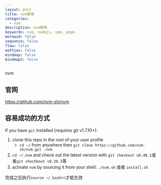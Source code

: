 ```yaml
---
layout: post
title: nvm使用
categories:
  - nvm
description: nvm使用
keywords: nvm, nodejs, npm, pnpm
mermaid: false
sequence: false
flow: false
mathjax: false
mindmap: false
mindmap2: false
---
```

nvm

## 官网
https://github.com/nvm-sh/nvm
## 容易成功的方式

If you have `git` installed (requires git v1.7.10+):

1. clone this repo in the root of your user profile
    - `cd ~/` from anywhere then `git clone https://github.com/nvm-sh/nvm.git .nvm`
2. `cd ~/.nvm` and check out the latest version with `git checkout v0.40.1`或者`git chechkout v0.39.3`等
3. activate `nvm` by sourcing it from your shell: `./nvm.sh`  或者 `install.sh`

完成之后执行`source ~/.bashrc`才能生效